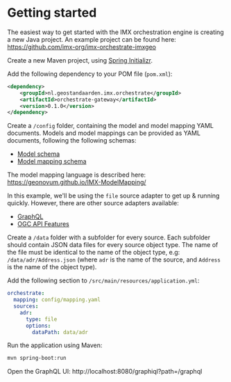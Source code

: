 # Getting started

The easiest way to get started with the IMX orchestration engine is creating a new Java project. An example project can
be found here: https://github.com/imx-org/imx-orchestrate-imxgeo

Create a new Maven project, using [Spring Initializr](https://start.spring.io).

Add the following dependency to your POM file (`pom.xml`):

```xml
<dependency>
    <groupId>nl.geostandaarden.imx.orchestrate</groupId>
    <artifactId>orchestrate-gateway</artifactId>
    <version>0.1.0</version>
</dependency>
```

Create a `/config` folder, containing the model and model mapping YAML documents. Models and model mappings can be provided as YAML documents, following
the following schemas:
- [Model schema](https://github.com/imx-org/imx-orchestrate/blob/main/parser-yaml/src/main/resources/model.yaml)
- [Model mapping schema](https://github.com/imx-org/imx-orchestrate/blob/main/parser-yaml/src/main/resources/model-mapping.yaml)

The model mapping language is described here: https://geonovum.github.io/IMX-ModelMapping/

In this example, we'll be using the `file` source adapter to get up & running quickly. However, there are other source adapters available:
- [GraphQL](https://github.com/imx-org/imx-orchestrate/tree/main/source-graphql)
- [OGC API Features](https://github.com/imx-org/imx-orchestrate-ogcapi)

Create a `/data` folder with a subfolder for every source. Each subfolder should contain JSON data files for
every source object type. The name of the file must be identical to the name of the object type,
e.g: `/data/adr/Address.json` (where `adr` is the name of the source, and `Address` is the name of the object type).

Add the following section to `/src/main/resources/application.yml`:

```yaml
orchestrate:
  mapping: config/mapping.yaml
  sources:
    adr:
      type: file
      options:
        dataPath: data/adr
```

Run the application using Maven:

```bash
mvn spring-boot:run
```

Open the GraphQL UI: http://localhost:8080/graphiql?path=/graphql
